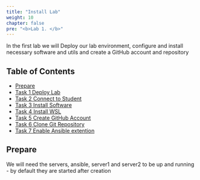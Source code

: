 ```yaml
---
title: "Install Lab"
weight: 10
chapter: false
pre: "<b>Lab 1. </b>"
---
```


In the first lab we will Deploy our lab environment, configure and install necessary software and utils and create a GitHub account and repository

## Table of Contents

- [Prepare](#prepare)
- [Task 1 Deploy Lab](task1)
- [Task 2 Connect to Student](task2)
- [Task 3 Install Software](task3)
- [Task 4 Install WSL](task4)
- [Task 5 Create GitHub Account](task5)
- [Task 6 Clone Git Repository](task6)
- [Task 7 Enable Ansible extention](task7)

## Prepare

We will need the servers, ansible, server1 and server2 to be up and running - by default they are started after creation
